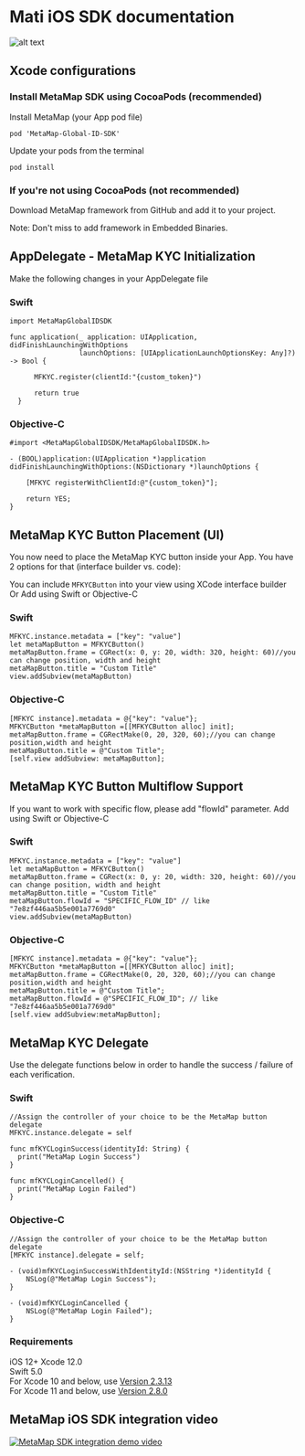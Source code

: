 # Mati iOS SDK documentation 

![alt text](https://github.com/MatiFace/mati-global-id-sdk/blob/master/readme_pic.png)

## Xcode configurations

### Install MetaMap SDK using CocoaPods (recommended)

Install MetaMap (your App pod file)
  
    pod 'MetaMap-Global-ID-SDK'
    
Update your pods from the terminal

    pod install

### If you're not using CocoaPods (not recommended)

Download MetaMap framework from GitHub and add it to your project.

Note: Don't miss to add framework in Embedded Binaries.


## AppDelegate - MetaMap KYC Initialization

Make the following changes in your AppDelegate file 

### Swift
    
    import MetaMapGlobalIDSDK
    
    func application(_ application: UIApplication, didFinishLaunchingWithOptions
                     launchOptions: [UIApplicationLaunchOptionsKey: Any]?) -> Bool {
          
          MFKYC.register(clientId:"{custom_token}")
          
          return true
      }
      
      
      
### Objective-C
    
    #import <MetaMapGlobalIDSDK/MetaMapGlobalIDSDK.h>
    
    - (BOOL)application:(UIApplication *)application didFinishLaunchingWithOptions:(NSDictionary *)launchOptions {
        
        [MFKYC registerWithClientId:@"{custom_token}"];

        return YES;
    }

## MetaMap KYC Button Placement (UI)

You now need to place the MetaMap KYC button inside your App. You have 2 options for that (interface builder vs. code):

You can include `MFKYCButton` into your view using XCode interface builder
Or
Add using Swift or Objective-C 

### Swift
    
    MFKYC.instance.metadata = ["key": "value"]
    let metaMapButton = MFKYCButton()
    metaMapButton.frame = CGRect(x: 0, y: 20, width: 320, height: 60)//you can change position, width and height
    metaMapButton.title = "Custom Title"
    view.addSubview(metaMapButton)
    
### Objective-C
    
    [MFKYC instance].metadata = @{"key": "value"};
    MFKYCButton *metaMapButton =[[MFKYCButton alloc] init];
    metaMapButton.frame = CGRectMake(0, 20, 320, 60);//you can change position,width and height
    metaMapButton.title = @"Custom Title";
    [self.view addSubview: metaMapButton];
    
## MetaMap KYC Button Multiflow Support

If you want to work with specific flow, please add "flowId" parameter.
Add using Swift or Objective-C 

### Swift
    
    MFKYC.instance.metadata = ["key": "value"]
    let metaMapButton = MFKYCButton()
    metaMapButton.frame = CGRect(x: 0, y: 20, width: 320, height: 60)//you can change position, width and height
    metaMapButton.title = "Custom Title"
    metaMapButton.flowId = "SPECIFIC_FLOW_ID" // like "7e8zf446aa5b5e001a7769d0"
    view.addSubview(metaMapButton)
    
### Objective-C
    
    [MFKYC instance].metadata = @{"key": "value"};
    MFKYCButton *metaMapButton =[[MFKYCButton alloc] init];
    metaMapButton.frame = CGRectMake(0, 20, 320, 60);//you can change position,width and height
    metaMapButton.title = @"Custom Title";
    metaMapButton.flowId = @"SPECIFIC_FLOW_ID"; // like "7e8zf446aa5b5e001a7769d0"
    [self.view addSubview:metaMapButton];
    
## MetaMap KYC Delegate

Use the delegate functions below in order to handle the success / failure of each verification.

### Swift

    //Assign the controller of your choice to be the MetaMap button delegate
    MFKYC.instance.delegate = self

    func mfKYCLoginSuccess(identityId: String) {
      print("MetaMap Login Success")
    }
    
    func mfKYCLoginCancelled() {
      print("MetaMap Login Failed")
    }
    
### Objective-C
    
    //Assign the controller of your choice to be the MetaMap button delegate
    [MFKYC instance].delegate = self;

    - (void)mfKYCLoginSuccessWithIdentityId:(NSString *)identityId {
        NSLog(@"MetaMap Login Success");
    }
    
    - (void)mfKYCLoginCancelled {
        NSLog(@"MetaMap Login Failed");
    }
    
### Requirements 
   iOS 12+ 
   Xcode 12.0  
   Swift 5.0  
   For Xcode 10 and below, use [Version 2.3.13](https://github.com/MatiFace/mati-global-id-sdk/releases/tag/2.3.13)  
   For Xcode 11 and below, use [Version 2.8.0](https://github.com/MatiFace/mati-global-id-sdk/releases/tag/2.8.0)  


## MetaMap iOS SDK integration video    

[![MetaMap SDK integration demo video](https://img.youtube.com/vi/sPS7_QoFhpY/0.jpg)](https://www.youtube.com/watch?v=sPS7_QoFhpY)
